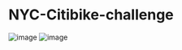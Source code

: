 # NYC-Citibike-challenge

![image](https://user-images.githubusercontent.com/107962343/199520058-6ba6b98a-6652-489c-8a38-2769e67f65c3.png)
![image](https://user-images.githubusercontent.com/107962343/199520235-4d37ed07-4458-4f4b-8aa5-c09efdeea34d.png)
